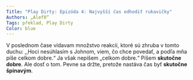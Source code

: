 ```yaml
---
Title: "Play Dirty: Epizóda 4: Najvyšší čas odhodiť rukavičky"
Authors: „Alef0“
Tags: překlad, Play Dirty
Color: blue
---
```

V poslednom čase vídavam množstvo
reakcií, ktoré sú zhruba v tomto
duchu: ,,Hoci nesúhlasím s Johnom,
viem, čo chce povedať, a podľa mňa
píše celkom dobre.“
Ja však nepíšem „celkom dobre.“
Píšem **skutočne dobre**.
Ale dosť o tom. Pevne sa držte,
pretože nastáva čas byť **skutočne špinavým**.
